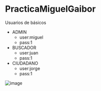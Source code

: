 # PracticaMiguelGaibor

Usuarios de básicos
* ADMIN
  *  user:miguel
  *  pass:1
* BUSCADOR
  *  user:juan
  *  pass:1
* CIUDADANO
  *  user:jorge
  *  pass:1

![image](https://user-images.githubusercontent.com/119003227/213725539-543ffe23-4e26-4589-b88e-b8589dae38f6.png)
